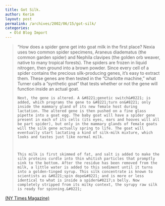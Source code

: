 ```yaml
---
title: Got Silk.
author: Kerim
layout: post
permalink: /archives/2002/06/15/got-silk/
categories:
  - Old Blog Import
---
```


>   &#8220;How does a spider gene get into goat milk in the first place? Nexia uses two common spider specimens, Araneus diadematus (the common garden spider) and Nephila clavipes (the golden orb weaver, native to many tropical forests). The spiders are frozen in liquid nitrogen, then ground into a brown powder. Since every cell of a spider contains the precious silk-producing genes, it&#8217;s easy to extract them. These genes are then tested in the &#8221;Charlotte machine,&#8221; what Turner calls a &#8221;synthetic goat&#8221; that tests whether or not the gene will function inside an actual goat. 
>   
>   
>     Next, the gene is altered. A &#8221;genetic switch&#8221; is added, which programs the gene to &#8221;turn on&#8221; only inside the mammary gland of its new female host during lactation. The altered gene is then pushed on a fine glass pipette into a goat egg. The baby goat will have a spider gene present in each of its cells (its eyes, ears and hooves will all be part spider), but only in the mammary glands of female goats will the silk gene actually spring to life. The goat will eventually start lactating a kind of silk-milk mixture, which looks and tastes just like normal milk.
>   
>   
>   
>     This milk is first skimmed of fat, and salt is added to make the silk proteins curdle into thin whitish particles that promptly sink to the bottom. After the residue has been removed from the milk, a little water is added to this sediment until it turns into a golden-tinged syrup. This silk concentrate is known to scientists as &#8221;spin dope&#8221; and is more or less identical to what is inside a spider&#8217;s belly. Now completely stripped from its milky context, the syrupy raw silk is ready for spinning.&#8221;
>   


<a href="http://www.nytimes.com/2002/06/16/magazine/16GOAT.html?pagewanted=print&position=top" onclick="_gaq.push(['_trackEvent', 'outbound-article', 'http://www.nytimes.com/2002/06/16/magazine/16GOAT.html?pagewanted=print&position=top', '(NY Times Magazine)']);" >(NY Times Magazine)</a>

